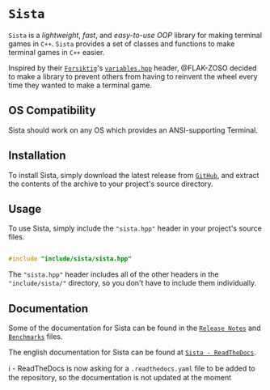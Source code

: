 # `Sista`

`Sista` is a *lightweight*, *fast*, and *easy-to-use* *OOP* library for making terminal games in `C++`.
`Sista` provides a set of classes and functions to make terminal games in `C++` easier.

Inspired by their [`Forsiktig`](https://github.com/Lioydiano/Forsiktig)'s [`variables.hpp`](https://github.com/Lioydiano/Forsiktig/blob/main/variables.hpp) header, @FLAK-ZOSO decided to make a library to prevent others from having to reinvent the wheel every time they wanted to make a terminal game.

## OS Compatibility

Sista should work on any OS which provides an ANSI-supporting Terminal.

## Installation

To install Sista, simply download the latest release from [`GitHub`](https://github.com/FLAK-ZOSO/Sista), and extract the contents of the archive to your project's source directory.

## Usage

To use Sista, simply include the `"sista.hpp"` header in your project's source files.

```cpp

#include "include/sista/sista.hpp"

```

The `"sista.hpp"` header includes all of the other headers in the `"include/sista/"` directory, so you don't have to include them individually.

## Documentation

Some of the documentation for Sista can be found in the [`Release Notes`](ReleaseNotes.md) and [`Benchmarks`](Benchmarks.md) files.

The english documentation for Sista can be found at [`Sista - ReadTheDocs`](https://sista.readthedocs.io/).

ℹ️ - ReadTheDocs is now asking for a `.readthedocs.yaml` file to be added to the repository, so the documentation is not updated at the moment

